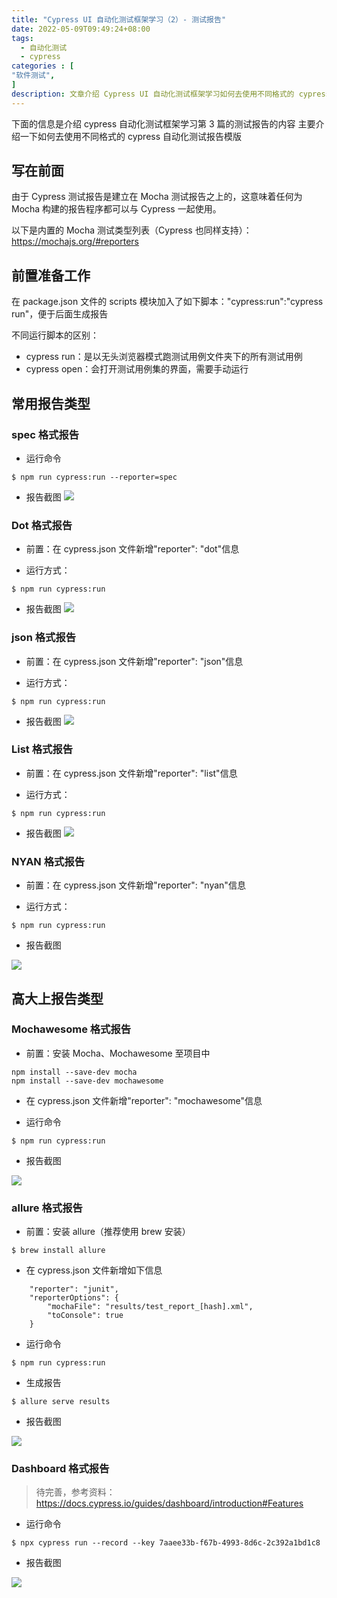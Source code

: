 ```yaml
---
title: "Cypress UI 自动化测试框架学习（2）- 测试报告"
date: 2022-05-09T09:49:24+08:00
tags:
  - 自动化测试
  - cypress
categories : [
"软件测试",
]
description: 文章介绍 Cypress UI 自动化测试框架学习如何去使用不同格式的 cypress 自动化测试报告模版
---
```


下面的信息是介绍 cypress 自动化测试框架学习第 3 篇的测试报告的内容
主要介绍一下如何去使用不同格式的 cypress 自动化测试报告模版

<!-- more -->

## 写在前面

由于 Cypress 测试报告是建立在 Mocha 测试报告之上的，这意味着任何为 Mocha 构建的报告程序都可以与 Cypress 一起使用。

以下是内置的 Mocha 测试类型列表（Cypress 也同样支持）：https://mochajs.org/#reporters

## 前置准备工作

在 package.json 文件的 scripts 模块加入了如下脚本："cypress:run":"cypress run"，便于后面生成报告

不同运行脚本的区别：

- cypress run：是以无头浏览器模式跑测试用例文件夹下的所有测试用例
- cypress open：会打开测试用例集的界面，需要手动运行

## 常用报告类型

### spec 格式报告

- 运行命令

```
$ npm run cypress:run --reporter=spec
```

- 报告截图
  ![](https://tva1.sinaimg.cn/large/008i3skNgy1gqx2v3ihu9j31ka0eojtc.jpg)

### Dot 格式报告

- 前置：在 cypress.json 文件新增"reporter": "dot"信息

- 运行方式：

```
$ npm run cypress:run
```

- 报告截图
  ![](https://tva1.sinaimg.cn/large/008i3skNgy1gqy74s99hij30qo0800t5.jpg)

### json 格式报告

- 前置：在 cypress.json 文件新增"reporter": "json"信息

- 运行方式：

```
$ npm run cypress:run
```

- 报告截图
  ![](https://tva1.sinaimg.cn/large/008i3skNgy1gqy6zo6iu9j30u00u644f.jpg)

### List 格式报告

- 前置：在 cypress.json 文件新增"reporter": "list"信息

- 运行方式：

```
$ npm run cypress:run
```

- 报告截图
  ![](https://tva1.sinaimg.cn/large/008i3skNgy1gqy78or4xhj30v80by76y.jpg)

### NYAN 格式报告

- 前置：在 cypress.json 文件新增"reporter": "nyan"信息

- 运行方式：

```
$ npm run cypress:run
```

- 报告截图

![](https://tva1.sinaimg.cn/large/008i3skNgy1gqy7cxd155j30my09mq3k.jpg)

## 高大上报告类型

### Mochawesome 格式报告

- 前置：安装 Mocha、Mochawesome 至项目中

```
npm install --save-dev mocha
npm install --save-dev mochawesome
```

- 在 cypress.json 文件新增"reporter": "mochawesome"信息

- 运行命令

```
$ npm run cypress:run
```

- 报告截图

![](https://tva1.sinaimg.cn/large/008i3skNgy1gqy7w33bfsj31xd0u0q78.jpg)

### allure 格式报告

- 前置：安装 allure（推荐使用 brew 安装）

```
$ brew install allure
```

- 在 cypress.json 文件新增如下信息

```
    "reporter": "junit",
    "reporterOptions": {
        "mochaFile": "results/test_report_[hash].xml",
        "toConsole": true
    }
```

- 运行命令

```
$ npm run cypress:run
```

- 生成报告

```
$ allure serve results
```

- 报告截图

![](https://tva1.sinaimg.cn/large/008i3skNgy1gqy9t4vp9xj31p80u044v.jpg)

### Dashboard 格式报告

> 待完善，参考资料：https://docs.cypress.io/guides/dashboard/introduction#Features

- 运行命令

```
$ npx cypress run --record --key 7aaee33b-f67b-4993-8d6c-2c392a1bd1c8
```

- 报告截图

![](https://tva1.sinaimg.cn/large/008i3skNgy1gqya4w0n7xj31op0u0do2.jpg)
